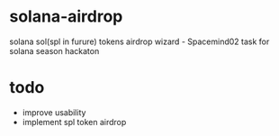 # solana-airdrop
solana sol(spl in furure) tokens airdrop wizard - Spacemind02 task for solana season hackaton 
# todo

- improve usability
- implement spl token airdrop
